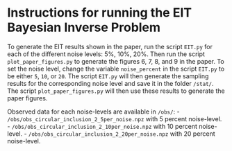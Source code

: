 # Instructions for running the EIT Bayesian Inverse Problem

To generate the EIT results shown in the paper, run the script `EIT.py` for each of the different noise levels: $5\%$, $10\%$, $20\%$. Then run the script `plot_paper_figures.py` to generate the figures 6, 7, 8, and 9 in the paper. To set the noise level, change the variable `noise_percent` in the script `EIT.py` to be either `5`, `10`, or `20`. The script `EIT.py` will then generate the sampling results for the corresponding noise level and save it in the folder `/stat/`. The script `plot_paper_figures.py` will then use these results to generate the paper figures.

Observed data for each noise-levels are available in `/obs/`:
    - `/obs/obs_circular_inclusion_2_5per_noise.npz` with 5 percent noise-level.
    - `/obs/obs_circular_inclusion_2_10per_noise.npz` with 10 percent noise-level.
    - `/obs/obs_circular_inclusion_2_20per_noise.npz` with 20 percent noise-level.
